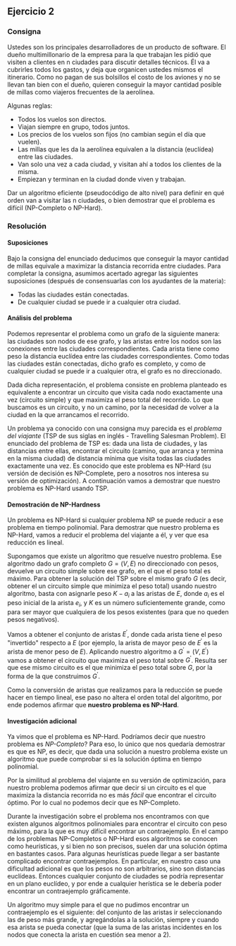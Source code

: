 
## Ejercicio 2

### Consigna

Ustedes son los principales desarrolladores de un producto de software. El dueño multimillonario de la empresa para la que trabajan les pidió que visiten a clientes en n ciudades para discutir detalles técnicos. Él va a cubrirles todos los gastos, y deja que organicen ustedes mismos el itinerario. Como no pagan de sus bolsillos el costo de los aviones y no se llevan tan bien con el dueño, quieren conseguir la mayor cantidad posible de millas como viajeros frecuentes de la aerolínea.

Algunas reglas:

  - Todos los vuelos son directos.
  - Viajan siempre en grupo, todos juntos.
  - Los precios de los vuelos son fijos (no cambian según el día que vuelen).
  - Las millas que les da la aerolínea equivalen a la distancia (euclídea) entre las ciudades.
  - Van solo una vez a cada ciudad, y visitan ahí a todos los clientes de la misma.
  - Empiezan y terminan en la ciudad donde viven y trabajan.

Dar un algoritmo eficiente (pseudocódigo de alto nivel) para definir en qué orden van a visitar las n ciudades, o bien demostrar que el problema es difícil (NP-Completo o NP-Hard).

### Resolución

#### Suposiciones

Bajo la consigna del enunciado deducimos que conseguir la mayor cantidad de millas equivale a maximizar la distancia recorrida entre ciudades. Para completar la consigna, asumimos acertado agregar las siguientes suposiciones (después de consensuarlas con los ayudantes de la materia):

 - Todas las ciudades están conectadas.
 - De cualquier ciudad se puede ir a cualquier otra ciudad.

#### Análisis del problema

Podemos representar el problema como un grafo de la siguiente manera: las ciudades son nodos de ese grafo, y las aristas entre los nodos son las conexiones entre las ciudades correspondientes. Cada arista tiene como peso la distancia euclídea entre las ciudades correspondientes. Como todas las ciudades están conectadas, dicho grafo es completo, y como de cualquier ciudad se puede ir a cualquier otra, el grafo es no direccionado.

Dada dicha representación, el problema consiste en problema planteado es equivalente a encontrar un circuito que visita cada nodo exactamente una vez (circuito simple) y que maximiza el peso total del recorrido. Lo que buscamos es un circuito, y no un camino, por la necesidad de volver a la ciudad en la que arrancamos el recorrido.

Un problema ya conocido con una consigna muy parecida es el *problema del viajante* (TSP de sus siglas en inglés - Travelling Salesman Problem). El enunciado del problema de TSP es: dada una lista de ciudades, y las distancias entre ellas, encontrar el circuito (camino, que arranca y termina en la misma ciudad) de distancia mínima que visita todas las ciudades exactamente una vez. Es conocido que este problema es NP-Hard (su versión de decisión es NP-Complete, pero a nosotros nos interesa su versión de optimización). A continuación vamos a demostrar que nuestro problema es NP-Hard usando TSP.

#### Demostración de NP-Hardness

Un problema es NP-Hard si cualquier problema NP se puede reducir a ese problema en tiempo polinomial. Para demostrar que nuestro problema es NP-Hard, vamos a reducir el problema del viajante a él, y ver que esa reducción es lineal.

Supongamos que existe un algoritmo que resuelve nuestro problema. Ese algoritmo dado un grafo completo $G = (V, E)$ no direccionado con pesos, devuelve un circuito simple sobre ese grafo, en el que el peso total es máximo. Para obtener la solución del TSP sobre el mismo grafo $G$ (es decir, obtener el un circuito simple que minimiza el peso total) usando nuestro algoritmo, basta con asignarle peso $K - a_i$ a las aristas de $E$, donde $a_i$ es el peso inicial de la arista $e_i$, y $K$ es un número suficientemente grande, como para ser mayor que cualquiera de los pesos existentes (para que no queden pesos negativos).

Vamos a obtener el conjunto de aristas $E^{\prime}$, donde cada arista tiene el peso "invertido" respecto a $E$ (por ejemplo, la arista de mayor peso de $E^{\prime}$ es la arista de menor peso de $E$). Aplicando nuestro algoritmo a $G^{\prime} = (V, E^{\prime})$ vamos a obtener el circuito que maximiza el peso total sobre $G^{\prime}$. Resulta ser que ese mismo circuito es el que minimiza el peso total sobre $G$, por la forma de la que construimos $G^{\prime}$.

Como la conversión de aristas que realizamos para la reducción se puede hacer en tiempo lineal, ese paso no altera el orden total del algoritmo, por ende podemos afirmar que **nuestro problema es NP-Hard**.


#### Investigación adicional

Ya vimos que el problema es NP-Hard. Podríamos decir que nuestro problema es *NP-Completo*? Para eso, lo único que nos quedaría demostrar es que es NP, es decir, que dada una solución a nuestro problema existe un algoritmo que puede comprobar si es la solución óptima en tiempo polinomial.

Por la similitud al problema del viajante en su versión de optimización, para nuestro problema podemos afirmar que decir si un circuito es el que maximiza la distancia recorrida no es más *fácil* que encontrar el circuito óptimo. Por lo cual no podemos decir que es NP-Completo.

Durante la investigación sobre el problema nos encontramos con que existen algunos algoritmos polinomiales para encontrar el circuito con peso máximo, para la que es muy difícil encontrar un contraejemplo. En el campo de los problemas NP-Completos o NP-Hard esos algoritmos se conocen como heurísticas, y si bien no son precisos, suelen dar una solución óptima en bastantes casos. Para algunas heurísticas puede llegar a ser bastante complicado encontrar contraejemplos. En particular, en nuestro caso una dificultad adicional es que los pesos no son arbitrarios, sino son distancias euclídeas. Entonces cualquier conjunto de ciudades se podría representar en un plano euclídeo, y por ende a cualquier herística se le debería poder encontrar un contraejemplo gráficamente.

Un algoritmo muy simple para el que no pudimos encontrar un contraejemplo es el siguiente: del conjunto de las aristas ir seleccionando las de peso más grande, y agregándolas a la solución, siempre y cuando esa arista se pueda conectar (que la suma de las aristas incidentes en los nodos que conecta la arista en cuestión sea menor a 2).

